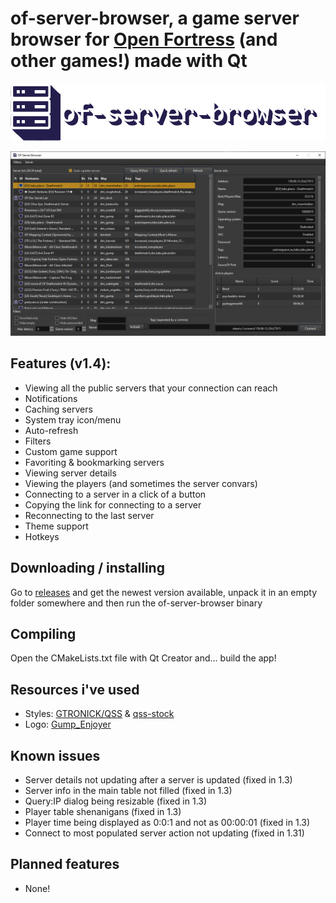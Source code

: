 # of-server-browser, a game server browser for [Open Fortress](https://openfortress.fun) (and other games!) made with Qt
![big logo mmm](https://github.com/TheRatest/of-server-browser/blob/master/icon/biglogo.png)

![preview](https://github.com/TheRatest/of-server-browser/blob/master/icon/preview.png)

## Features (v1.4):
- Viewing all the public servers that your connection can reach
- Notifications
- Caching servers
- System tray icon/menu
- Auto-refresh
- Filters
- Custom game support
- Favoriting & bookmarking servers
- Viewing server details
- Viewing the players (and sometimes the server convars)
- Connecting to a server in a click of a button
- Copying the link for connecting to a server
- Reconnecting to the last server
- Theme support
- Hotkeys

## Downloading / installing
Go to [releases](https://github.com/TheRatest/of-server-browser/releases/) and get the newest version available, unpack it in an empty folder somewhere and then run the of-server-browser binary

## Compiling
Open the CMakeLists.txt file with Qt Creator and... build the app!

## Resources i've used
- Styles: [GTRONICK/QSS](https://github.com/GTRONICK/QSS) & [qss-stock](http://qss-stock.devsecstudio.com/)
- Logo: [Gump_Enjoyer](https://steamcommunity.com/profiles/76561198201233559)

## Known issues
- Server details not updating after a server is updated (fixed in 1.3)
- Server info in the main table not filled (fixed in 1.3)
- Query:IP dialog being resizable (fixed in 1.3)
- Player table shenanigans (fixed in 1.3)
- Player time being displayed as 0:0:1 and not as 00:00:01 (fixed in 1.3)
- Connect to most populated server action not updating (fixed in 1.31)

## Planned features
- None!
